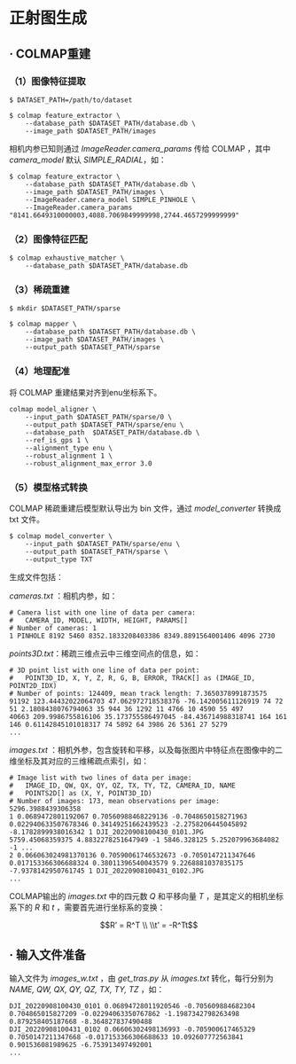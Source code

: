 # 正射图生成

## · COLMAP重建

### （1）图像特征提取

```
$ DATASET_PATH=/path/to/dataset

$ colmap feature_extractor \
	--database_path $DATASET_PATH/database.db \
	--image_path $DATASET_PATH/images
```

相机内参已知则通过 *ImageReader.camera_params* 传给 COLMAP ，其中 *camera_model* 默认 *SIMPLE_RADIAL*，如：

```
$ colmap feature_extractor \
	--database_path $DATASET_PATH/database.db \
	--image_path $DATASET_PATH/images \
	--ImageReader.camera_model SIMPLE_PINHOLE \
	--ImageReader.camera_params "8141.6649310000003,4088.7069849999998,2744.4657299999999"
```

### （2）图像特征匹配

```
$ colmap exhaustive_matcher \
	--database_path $DATASET_PATH/database.db
```

### （3）稀疏重建

```
$ mkdir $DATASET_PATH/sparse

$ colmap mapper \
	--database_path $DATASET_PATH/database.db \
	--image_path $DATASET_PATH/images \
	--output_path $DATASET_PATH/sparse
```

### （4）地理配准

将 COLMAP 重建结果对齐到enu坐标系下。

```
colmap model_aligner \
    --input_path $DATASET_PATH/sparse/0 \
    --output_path $DATASET_PATH/sparse/enu \
    --database_path  $DATASET_PATH/database.db \
    --ref_is_gps 1 \
    --alignment_type enu \
    --robust_alignment 1 \
    --robust_alignment_max_error 3.0
```

### （5）模型格式转换

COLMAP 稀疏重建后模型默认导出为 bin 文件，通过 *model_converter* 转换成 txt 文件。

```
$ colmap model_converter \
    --input_path $DATASET_PATH/sparse/enu \
    --output_path $DATASET_PATH/sparse \
    --output_type TXT
```

生成文件包括：

*cameras.txt* ：相机内参，如：

```
# Camera list with one line of data per camera:
#   CAMERA_ID, MODEL, WIDTH, HEIGHT, PARAMS[]
# Number of cameras: 1
1 PINHOLE 8192 5460 8352.1833208403386 8349.8891564001406 4096 2730
```

*points3D.txt*：稀疏三维点云中三维空间点的信息，如：

```
# 3D point list with one line of data per point:
#   POINT3D_ID, X, Y, Z, R, G, B, ERROR, TRACK[] as (IMAGE_ID, POINT2D_IDX)
# Number of points: 124409, mean track length: 7.3650378991873575
91192 123.44432022064703 47.062972718538376 -76.142005611126919 74 72 51 2.1808438076794063 35 944 36 1292 11 4766 10 4590 55 497
40663 209.9986755816106 35.173755586497045 -84.436714988318741 164 161 146 0.61142845101018317 74 5892 64 3986 26 5361 27 5279
...
```

*images.txt* ：相机外参，包含旋转和平移，以及每张图片中特征点在图像中的二维坐标及其对应的三维稀疏点索引，如：

```
# Image list with two lines of data per image:
#   IMAGE_ID, QW, QX, QY, QZ, TX, TY, TZ, CAMERA_ID, NAME
#   POINTS2D[] as (X, Y, POINT3D_ID)
# Number of images: 173, mean observations per image: 5296.3988439306358
1 0.0689472801192067 0.70560988468229136 -0.7048650158271963 0.022940633507678346 0.34149251662439523 -2.2758206445045892 -8.1782899938016342 1 DJI_20220908100430_0101.JPG
5759.45068359375 4.8832278251647949 -1 5846.328125 5.252079963684082 -1 ...
2 0.066063024981370136 0.70590061746532673 -0.7050147211347646 0.017153366306688324 0.38011396540043579 9.2268881037835175 -7.9378142950761745 1 DJI_20220908100431_0102.JPG
...
```

COLMAP输出的 *images.txt* 中的四元数 *Q* 和平移向量 *T* ，是其定义的相机坐标系下的 *R* 和 *t* ，需要首先进行坐标系的变换：
```math
R’ = R^T \\
\\t’ = -R^Tt
```
## · 输入文件准备

输入文件为 *images_w.txt* ，由 *get_tras.py* 从 *images.txt* 转化，每行分别为 *NAME, QW, QX, QY, QZ, TX, TY, TZ* ，如：

```
DJI_20220908100430_0101 0.06894728011920546 -0.705609884682304 0.704865015827209 -0.02294063350767862 -1.1987342798263498 0.879258405187668 -8.364827837490488
DJI_20220908100431_0102 0.06606302498136993 -0.705900617465329 0.7050147211347668 -0.017153366306688633 10.092607772563841 0.901536081989625 -6.753913497492001
...
```

